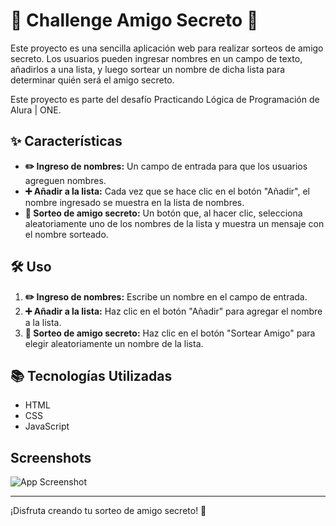 # 🎉 Challenge Amigo Secreto 🤫

Este proyecto es una sencilla aplicación web para realizar sorteos de amigo secreto. Los usuarios pueden ingresar nombres en un campo de texto, añadirlos a una lista, y luego sortear un nombre de dicha lista para determinar quién será el amigo secreto.

Este proyecto es parte del desafío Practicando Lógica de Programación de Alura | ONE.

## ✨ Características

- **✏️ Ingreso de nombres:** Un campo de entrada para que los usuarios agreguen nombres.
- **➕ Añadir a la lista:** Cada vez que se hace clic en el botón "Añadir", el nombre ingresado se muestra en la lista de nombres.
- **🎲 Sorteo de amigo secreto:** Un botón que, al hacer clic, selecciona aleatoriamente uno de los nombres de la lista y muestra un mensaje con el nombre sorteado.

## 🛠️ Uso

1. **✏️ Ingreso de nombres:** Escribe un nombre en el campo de entrada.
2. **➕ Añadir a la lista:** Haz clic en el botón "Añadir" para agregar el nombre a la lista.
3. **🎲 Sorteo de amigo secreto:** Haz clic en el botón "Sortear Amigo" para elegir aleatoriamente un nombre de la lista.

## 📚 Tecnologías Utilizadas

- HTML
- CSS
- JavaScript

## Screenshots

![App Screenshot](https://i.imgur.com/RD4MFDH.png)

---

¡Disfruta creando tu sorteo de amigo secreto! 🎁
